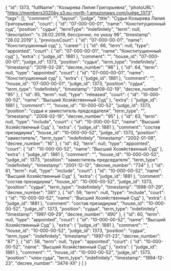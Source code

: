 {
    "id": 1373,
    "fullName": "Козырева Лилия Григорьевна",
    "photoURL": "https://members2020by.s3.eu-north-1.amazonaws.com/judge_1373",
    "tags": [],
    "comment": "",
    "layout": "judge",
    "title": "Судья Козырева Лилия Григорьевна",
    "court": {
        "id": "07-000-00-01",
        "name": "Конституционный суд",
        "position": "судья",
        "termType": "indefinitely",
        "term": null,
        "description": "c 28.02.2019, бессрочно, по указу 96",
        "timestamp": "28.02.2019"
    },
    "previousCourt": {
        "id": "07-000-00-01",
        "name": "Конституционный суд"
    },
    "career": [
        {
            "id": 66,
            "term": null,
            "type": "appointed",
            "court": {
                "id": "07-000-00-01",
                "name": "Конституционный суд"
            },
            "extra": {
                "judge_id": 1881
            },
            "comment": "",
            "house_id": "07-000-00-01",
            "judge_id": 1373,
            "position": "судья",
            "term_type": "indefinitely",
            "timestamp": "2019-02-28",
            "decree_number": "96"
        },
        {
            "id": 64,
            "term": null,
            "type": "appointed",
            "court": {
                "id": "07-000-00-01",
                "name": "Конституционный суд"
            },
            "extra": {
                "judge_id": 1881
            },
            "comment": "",
            "house_id": "07-000-00-01",
            "judge_id": 1373,
            "position": "судья",
            "term_type": "indefinitely",
            "timestamp": "2008-02-19",
            "decree_number": "95"
        },
        {
            "id": 65,
            "term": null,
            "type": "released",
            "court": {
                "id": "10-000-00-52",
                "name": "Высший Хозяйственный Суд"
            },
            "extra": {
                "judge_id": 1881
            },
            "comment": "",
            "house_id": "10-000-00-52",
            "judge_id": 1373,
            "position": "судья и заместитель председателя",
            "term_type": "",
            "timestamp": "2008-02-19",
            "decree_number": "95"
        },
        {
            "id": 63,
            "term": null,
            "type": "include",
            "court": {
                "id": "10-000-00-52",
                "name": "Высший Хозяйственный Суд"
            },
            "extra": {
                "judge_id": 1881
            },
            "comment": "состав президиума",
            "house_id": "10-000-00-52",
            "judge_id": 1373,
            "position": "заместитель",
            "term_type": "indefinitely",
            "timestamp": "2002-01-08",
            "decree_number": "16"
        },
        {
            "id": 62,
            "term": null,
            "type": "appointed",
            "court": {
                "id": "10-000-00-52",
                "name": "Высший Хозяйственный Суд"
            },
            "extra": {
                "judge_id": 1881
            },
            "comment": "",
            "house_id": "10-000-00-52",
            "judge_id": 1373,
            "position": "заместитель председателя",
            "term_type": "indefinitely",
            "timestamp": "2001-12-12",
            "decree_number": "734"
        },
        {
            "id": 61,
            "term": null,
            "type": "include",
            "court": {
                "id": "10-000-00-52",
                "name": "Высший Хозяйственный Суд"
            },
            "extra": {
                "judge_id": 1881
            },
            "comment": "состав президиума",
            "house_id": "10-000-00-52",
            "judge_id": 1373,
            "position": "судья",
            "term_type": "indefinitely",
            "timestamp": "1998-07-29",
            "decree_number": "381"
        },
        {
            "id": 59,
            "term": null,
            "type": "include",
            "court": {
                "id": "10-000-00-52",
                "name": "Высший Хозяйственный Суд"
            },
            "extra": {
                "judge_id": 1881
            },
            "comment": "состав президиума",
            "house_id": "10-000-00-52",
            "judge_id": 1373,
            "position": "судья",
            "term_type": "indefinitely",
            "timestamp": "1997-09-29",
            "decree_number": "490"
        },
        {
            "id": 60,
            "term": null,
            "type": "appointed",
            "court": {
                "id": "10-000-00-52",
                "name": "Высший Хозяйственный Суд"
            },
            "extra": {
                "judge_id": 1881
            },
            "comment": "",
            "house_id": "10-000-00-52",
            "judge_id": 1373,
            "position": "судья",
            "term_type": "indefinitely",
            "timestamp": "1997-01-23",
            "decree_number": "87"
        },
        {
            "id": 58,
            "term": null,
            "type": "appointed",
            "court": {
                "id": "10-000-00-52",
                "name": "Высший Хозяйственный Суд"
            },
            "extra": {
                "judge_id": 1881
            },
            "comment": "",
            "house_id": "10-000-00-52",
            "judge_id": 1373,
            "position": "член суда",
            "term_type": "indefinitely",
            "timestamp": "1994-12-23",
            "decree_number": "3474-XII"
        }
    ]
}